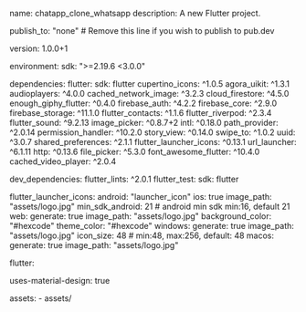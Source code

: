 name: chatapp_clone_whatsapp
description: A new Flutter project.

publish_to: "none" # Remove this line if you wish to publish to pub.dev

version: 1.0.0+1

environment:
sdk: ">=2.19.6 <3.0.0"

dependencies:
flutter:
sdk: flutter
cupertino_icons: ^1.0.5
agora_uikit: ^1.3.1
audioplayers: ^4.0.0
cached_network_image: ^3.2.3
cloud_firestore: ^4.5.0
enough_giphy_flutter: ^0.4.0
firebase_auth: ^4.2.2
firebase_core: ^2.9.0
firebase_storage: ^11.1.0
flutter_contacts: ^1.1.6
flutter_riverpod: ^2.3.4
flutter_sound: ^9.2.13
image_picker: ^0.8.7+2
intl: ^0.18.0
path_provider: ^2.0.14
permission_handler: ^10.2.0
story_view: ^0.14.0
swipe_to: ^1.0.2
uuid: ^3.0.7
shared_preferences: ^2.1.1
flutter_launcher_icons: ^0.13.1
url_launcher: ^6.1.11
http: ^0.13.6
file_picker: ^5.3.0
font_awesome_flutter: ^10.4.0
cached_video_player: ^2.0.4

dev_dependencies:
flutter_lints: ^2.0.1
flutter_test:
sdk: flutter

flutter_launcher_icons:
android: "launcher_icon"
ios: true
image_path: "assets/logo.jpg"
min_sdk_android: 21 # android min sdk min:16, default 21
web:
generate: true
image_path: "assets/logo.jpg"
background_color: "#hexcode"
theme_color: "#hexcode"
windows:
generate: true
image_path: "assets/logo.jpg"
icon_size: 48 # min:48, max:256, default: 48
macos:
generate: true
image_path: "assets/logo.jpg"

flutter:

uses-material-design: true

assets: - assets/
